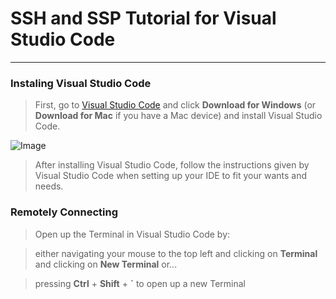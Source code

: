 # **SSH and SSP Tutorial for Visual Studio Code**
---
### Instaling Visual Studio Code

> First, go to [Visual Studio Code](https://code.visualstudio.com/) and click **Download for Windows** (or **Download for Mac** if you have a Mac device) and install Visual Studio Code.

![Image](https://i.imgur.com/2XfNKHp.png)

> After installing Visual Studio Code, follow the instructions given by Visual Studio Code when setting up your IDE to fit your wants and needs.

### Remotely Connecting

> Open up the Terminal in Visual Studio Code by:

> either navigating your mouse to the top left and clicking on **Terminal** and clicking on **New Terminal** or...

> pressing **Ctrl** + **Shift** + **`** to open up a new Terminal